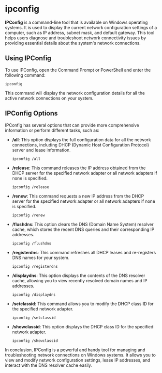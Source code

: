 # ipconfig

**IPConfig** is a command-line tool that is available on Windows operating systems. It is used to display the current network configuration settings of a computer, such as IP address, subnet mask, and default gateway. This tool helps users diagnose and troubleshoot network connectivity issues by providing essential details about the system's network connections.

## Using IPConfig

To use IPConfig, open the Command Prompt or PowerShell and enter the following command:

```
ipconfig
```

This command will display the network configuration details for all the active network connections on your system.

## IPConfig Options

IPConfig has several options that can provide more comprehensive information or perform different tasks, such as:

- **/all**: This option displays the full configuration data for all the network connections, including DHCP (Dynamic Host Configuration Protocol) server and lease information.

  ```
  ipconfig /all
  ```

- **/release**: This command releases the IP address obtained from the DHCP server for the specified network adapter or all network adapters if none is specified.

  ```
  ipconfig /release
  ```

- **/renew**: This command requests a new IP address from the DHCP server for the specified network adapter or all network adapters if none is specified.

  ```
  ipconfig /renew
  ```

- **/flushdns**: This option clears the DNS (Domain Name System) resolver cache, which stores the recent DNS queries and their corresponding IP addresses.

  ```
  ipconfig /flushdns
  ```

- **/registerdns**: This command refreshes all DHCP leases and re-registers DNS names for your system.

  ```
  ipconfig /registerdns
  ```

- **/displaydns**: This option displays the contents of the DNS resolver cache, allowing you to view recently resolved domain names and IP addresses.

  ```
  ipconfig /displaydns
  ```

- **/setclassid**: This command allows you to modify the DHCP class ID for the specified network adapter.

  ```
  ipconfig /setclassid
  ```

- **/showclassid**: This option displays the DHCP class ID for the specified network adapter.

  ```
  ipconfig /showclassid
  ```

In conclusion, IPConfig is a powerful and handy tool for managing and troubleshooting network connections on Windows systems. It allows you to view and modify network configuration settings, lease IP addresses, and interact with the DNS resolver cache easily.